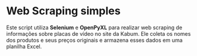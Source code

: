 # Web Scraping simples

Este script utiliza **Selenium** e **OpenPyXL** para realizar web scraping de informações sobre placas de vídeo no site da Kabum. Ele coleta os nomes dos produtos e seus preços originais e armazena esses dados em uma planilha Excel.
